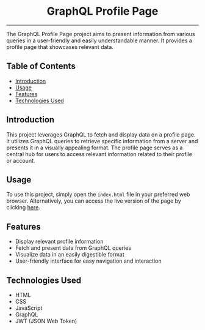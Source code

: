 # <div align="center">GraphQL Profile Page</div>

---

The GraphQL Profile Page project aims to present information from various queries in a user-friendly and easily understandable manner. It provides a profile page that showcases relevant data.

## Table of Contents
- [Introduction](#introduction)
- [Usage](#usage)
- [Features](#features)
- [Technologies Used](#technologies-used)


## Introduction
This project leverages GraphQL to fetch and display data on a profile page. It utilizes GraphQL queries to retrieve specific information from a server and presents it in a visually appealing format. The profile page serves as a central hub for users to access relevant information related to their profile or account.

## Usage
To use this project, simply open the `index.html` file in your preferred web browser. Alternatively, you can access the live version of the page by clicking [here](https://antonwiklund1.github.io/).

## Features
- Display relevant profile information
- Fetch and present data from GraphQL queries
- Visualize data in an easily digestible format
- User-friendly interface for easy navigation and interaction

## Technologies Used
- HTML
- CSS
- JavaScript
- GraphQL
- JWT (JSON Web Token)
